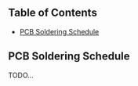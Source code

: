## Table of Contents
- [PCB Soldering Schedule](#pcb-soldering-schedule)


## PCB Soldering Schedule

TODO...


